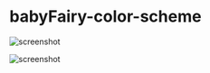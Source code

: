 # babyFairy-color-scheme

![screenshot](https://i.imgur.com/zcQbIOg.png)

![screenshot](https://i.imgur.com/kCVTzfx.png)
